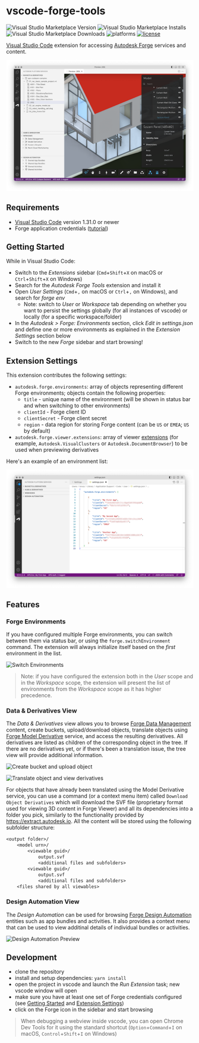 # vscode-forge-tools

![Visual Studio Marketplace Version](https://img.shields.io/visual-studio-marketplace/v/petrbroz.vscode-forge-tools.svg)
![Visual Studio Marketplace Installs](https://img.shields.io/visual-studio-marketplace/i/petrbroz.vscode-forge-tools.svg)
![Visual Studio Marketplace Downloads](https://img.shields.io/visual-studio-marketplace/d/petrbroz.vscode-forge-tools.svg)
![platforms](https://img.shields.io/badge/platform-windows%20%7C%20osx%20%7C%20linux-lightgray.svg)
[![license](https://img.shields.io/badge/license-MIT-blue.svg)](http://opensource.org/licenses/MIT)

[Visual Studio Code](https://code.visualstudio.com) extension for accessing [Autodesk Forge](https://forge.autodesk.com) services and content.

![Preview](https://github.com/petrbroz/vscode-forge-tools/raw/develop/docs/screenshot.png)

## Requirements

- [Visual Studio Code](https://code.visualstudio.com) version 1.31.0 or newer
- Forge application credentials ([tutorial](https://forge.autodesk.com/en/docs/oauth/v2/tutorials/create-app))

## Getting Started

While in Visual Studio Code:

- Switch to the _Extensions_ sidebar (`Cmd`+`Shift`+`X` on macOS or `Ctrl`+`Shift`+`X` on Windows)
- Search for the _Autodesk Forge Tools_ extension and install it
- Open _User Settings_ (`Cmd`+`,` on macOS or `Ctrl`+`,` on Windows), and search for _forge env_
  - Note: switch to _User_ or _Workspace_ tab depending on whether you want to persist the settings globally (for all instances of vscode) or locally (for a specific workspace/folder)
- In the _Autodesk > Forge: Environments_ section, click _Edit in settings.json_ and define one or more environments as explained in the _Extension Settings_ section below
- Switch to the new _Forge_ sidebar and start browsing!

## Extension Settings

This extension contributes the following settings:

- `autodesk.forge.environments`: array of objects representing different Forge environments; objects contain the following properties:
  - `title` - unique name of the environment (will be shown in status bar and when switching to other environments)
  - `clientId` - Forge client ID
  - `clientSecret` - Forge client secret
  - `region` - data region for storing Forge content (can be `US` or `EMEA`; `US` by default)
- `autodesk.forge.viewer.extensions`: array of viewer [extensions](https://forge.autodesk.com/en/docs/viewer/v6/reference/Extensions)
(for example, `Autodesk.VisualClusters` or `Autodesk.DocumentBrowser`) to be used when previewing derivatives

Here's an example of an environment list:

![Extension Settings](https://github.com/petrbroz/vscode-forge-tools/raw/develop/docs/extension-settings.png)

## Features

### Forge Environments

If you have configured multiple Forge environments, you can switch between them via status bar,
or using the `forge.switchEnvironment` command. The extension will always initialize itself
based on the _first_ environment in the list.

![Switch Environments](https://github.com/petrbroz/vscode-forge-tools/raw/develop/docs/switch-environments.gif)

> Note: if you have configured the extension both in the _User_ scope and in the _Workspace_ scope,
the extension will present the list of environments from the _Workspace_ scope as it has higher precedence.

### Data & Derivatives View

The _Data & Derivatives_ view allows you to browse [Forge Data Management](https://forge.autodesk.com/en/docs/data/v2/developers_guide/overview) content, create buckets, upload/download objects, translate objects using [Forge Model Derivative](https://forge.autodesk.com/en/docs/model-derivative/v2) service, and access the resulting derivatives. All derivatives are listed as children of the corresponding object in the tree. If there are no derivatives yet, or if there's been a translation issue, the tree view will provide additional information.

![Create bucket and upload object](https://github.com/petrbroz/vscode-forge-tools/raw/develop/docs/create-bucket-upload-file.gif)

![Translate object and view derivatives](https://github.com/petrbroz/vscode-forge-tools/raw/develop/docs/translate-and-preview.gif)

For objects that have already been translated using the Model Derivative service, you can use a command (or a context menu item) called `Download Object Derivatives` which will download the SVF file (proprietary format used for viewing 3D content in Forge Viewer) and all its dependencies into a folder you pick,
similarly to the functionality provided by https://extract.autodesk.io. All the content will be stored using the following subfolder structure:

```
<output folder>/
    <model urn>/
        <viewable guid>/
            output.svf
            <additional files and subfolders>
        <viewable guid>/
            output.svf
            <additional files and subfolders>
    <files shared by all viewables>
```

### Design Automation View

The _Design Automation_ can be used for browsing [Forge Design Automation](https://forge.autodesk.com/en/docs/design-automation/v2/developers_guide/overview) entities such as app bundles and activities. It also provides a context menu that can be used to view additinal details of individual bundles or activities.

![Design Automation Preview](https://github.com/petrbroz/vscode-forge-tools/raw/develop/docs/design-automation-preview.gif)

## Development

- clone the repository
- install and setup dependencies: `yarn install`
- open the project in vscode and launch the _Run Extension_ task; new vscode window will open
- make sure you have at least one set of Forge credentials configured (see [Getting Started](#getting-started) and [Extension Settings](#extension-settings))
- click on the Forge icon in the sidebar and start browsing

> When debugging a webview inside vscode, you can open Chrome Dev Tools for it
> using the standard shortcut (`Option`+`Command`+`I` on macOS, `Control`+`Shift`+`I` on Windows)
